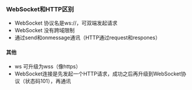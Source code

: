 ### WebSocket和HTTP区别
+ WebSocket 协议名是ws://，可双端发起请求
+ WebSocket 没有跨域限制
+ 通过send和onmessage通讯（HTTP通过request和respones）

#### 其他
+ ws 可升级为wss（像https）
+ WebSocket连接是先发起一个HTTP请求，成功之后再升级到WebSocket协议（状态码101），再通讯